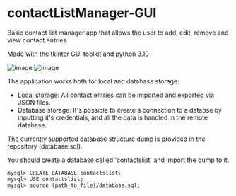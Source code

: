 # contactListManager-GUI

Basic contact list manager app that allows the user to add, edit, remove and view contact entries

Made with the tkinter GUI toolkit and python 3.10

![image](https://github.com/odavidsons/contactListManager-GUI/assets/122760540/40cf428a-671b-4eae-a8e4-6d203cba28a6)
![image](https://github.com/odavidsons/contactListManager-GUI/assets/122760540/55e19dfb-0d39-4ef0-a895-36a625282e99)

The application works both for local and database storage:

- Local storage: All contact entries can be imported and exported via JSON files.
- Database storage: It's possible to create a connection to a databse by inputting it's credentials, and all the data is handled in the remote database.

The currently supported database structure dump is provided in the repository (database.sql).

You should create a database called 'contactslist' and import the dump to it.
```
mysql> CREATE DATABASE contactslist;
mysql> USE contactslist;
mysql> source (path_to_file)/database.sql;
```
